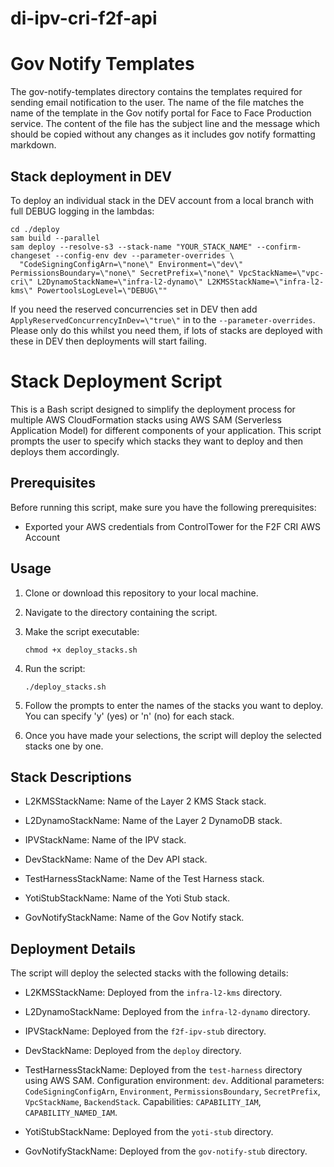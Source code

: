 # di-ipv-cri-f2f-api

# Gov Notify Templates
The gov-notify-templates directory contains the templates required for sending email notification to the user. The name of the file matches the name of the template in the Gov notify portal for Face to Face Production service. The content of the file has the subject line and the message which should be copied without any changes as it includes gov notify formatting markdown.


## Stack deployment in DEV

To deploy an individual stack in the DEV account from a local branch with full DEBUG logging in the lambdas:

```shell
cd ./deploy
sam build --parallel
sam deploy --resolve-s3 --stack-name "YOUR_STACK_NAME" --confirm-changeset --config-env dev --parameter-overrides \
  "CodeSigningConfigArn=\"none\" Environment=\"dev\" PermissionsBoundary=\"none\" SecretPrefix=\"none\" VpcStackName=\"vpc-cri\" L2DynamoStackName=\"infra-l2-dynamo\" L2KMSStackName=\"infra-l2-kms\" PowertoolsLogLevel=\"DEBUG\""
```

If you need the reserved concurrencies set in DEV then add `ApplyReservedConcurrencyInDev=\"true\"` in to the `--parameter-overrides`.
Please only do this whilst you need them, if lots of stacks are deployed with these in DEV then deployments will start failing.

Stack Deployment Script
=======================

This is a Bash script designed to simplify the deployment process for multiple AWS CloudFormation stacks using AWS SAM (Serverless Application Model) for different components of your application. This script prompts the user to specify which stacks they want to deploy and then deploys them accordingly.

Prerequisites
-------------

Before running this script, make sure you have the following prerequisites:

-  Exported your AWS credentials from ControlTower for the F2F CRI AWS Account

Usage
-----

1.  Clone or download this repository to your local machine.

2.  Navigate to the directory containing the script.

3.  Make the script executable:

    `chmod +x deploy_stacks.sh`

4.  Run the script:

    `./deploy_stacks.sh`

5.  Follow the prompts to enter the names of the stacks you want to deploy. You can specify 'y' (yes) or 'n' (no) for each stack.

6.  Once you have made your selections, the script will deploy the selected stacks one by one.

Stack Descriptions
------------------

-   L2KMSStackName: Name of the Layer 2 KMS Stack stack.

-   L2DynamoStackName: Name of the Layer 2 DynamoDB stack.

-   IPVStackName: Name of the IPV stack.

-   DevStackName: Name of the Dev API stack.

-   TestHarnessStackName: Name of the Test Harness stack.

-   YotiStubStackName: Name of the Yoti Stub stack.

-   GovNotifyStackName: Name of the Gov Notify stack.

Deployment Details
------------------

The script will deploy the selected stacks with the following details:

-   L2KMSStackName: Deployed from the `infra-l2-kms` directory.

-   L2DynamoStackName: Deployed from the `infra-l2-dynamo` directory.

-   IPVStackName: Deployed from the `f2f-ipv-stub` directory.

-   DevStackName: Deployed from the `deploy` directory.

-   TestHarnessStackName: Deployed from the `test-harness` directory using AWS SAM. Configuration environment: `dev`. Additional parameters: `CodeSigningConfigArn`, `Environment`, `PermissionsBoundary`, `SecretPrefix`, `VpcStackName`, `BackendStack`. Capabilities: `CAPABILITY_IAM`, `CAPABILITY_NAMED_IAM`.

-   YotiStubStackName: Deployed from the `yoti-stub` directory.

-   GovNotifyStackName: Deployed from the `gov-notify-stub` directory.